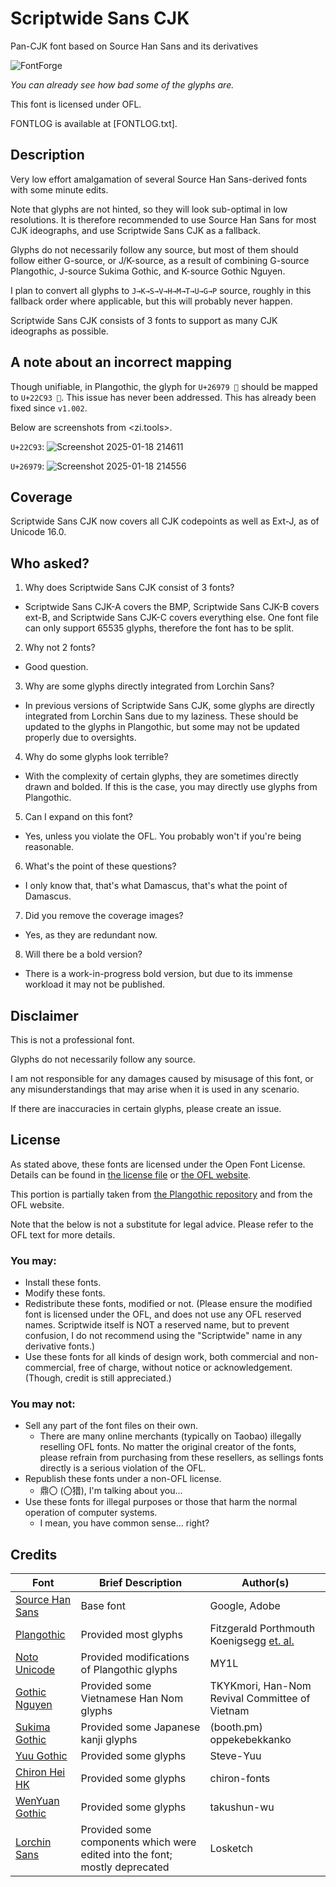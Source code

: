 # Scriptwide Sans CJK

Pan-CJK font based on Source Han Sans and its derivatives

![FontForge](https://github.com/user-attachments/assets/f1d600e7-22b2-49cb-a39e-4fef99c6e883)

*You can already see how bad some of the glyphs are.*

This font is licensed under OFL.

FONTLOG is available at [FONTLOG.txt].

## Description

Very low effort amalgamation of several Source Han Sans-derived fonts with some minute edits.

Note that glyphs are not hinted, so they will look sub-optimal in low resolutions. It is therefore recommended to use Source Han Sans for most CJK ideographs, and use Scriptwide Sans CJK as a fallback.

Glyphs do not necessarily follow any source, but most of them should follow either G-source, or J/K-source, as a result of combining G-source Plangothic, J-source Sukima Gothic, and K-source Gothic Nguyen.

I plan to convert all glyphs to `J→K→S→V→H→M→T→U→G→P` source, roughly in this fallback order where applicable, but this will probably never happen.

Scriptwide Sans CJK consists of 3 fonts to support as many CJK ideographs as possible.

## A note about an incorrect mapping

Though unifiable, in Plangothic, the glyph for `U+26979 𦥹` should be mapped to `U+22C93 𢲓`. This issue has never been addressed. This has already been fixed since `v1.002`.

Below are screenshots from <zi.tools>.

`U+22C93`: ![Screenshot 2025-01-18 214611](https://github.com/user-attachments/assets/a77f84eb-4d74-4d55-b328-9113b651c11f)

`U+26979`: ![Screenshot 2025-01-18 214556](https://github.com/user-attachments/assets/4698276e-ec09-43f4-859b-ed967e0be0b0)

## Coverage

Scriptwide Sans CJK now covers all CJK codepoints as well as Ext-J, as of Unicode 16.0. 

## Who asked?

1. Why does Scriptwide Sans CJK consist of 3 fonts?
  * Scriptwide Sans CJK-A covers the BMP, Scriptwide Sans CJK-B covers ext-B, and Scriptwide Sans CJK-C covers everything else. One font file can only support 65535 glyphs, therefore the font has to be split.
2. Why not 2 fonts?
  * Good question.
3. Why are some glyphs directly integrated from Lorchin Sans?
  * In previous versions of Scriptwide Sans CJK, some glyphs are directly integrated from Lorchin Sans due to my laziness. These should be updated to the glyphs in Plangothic, but some may not be updated properly due to oversights.
4. Why do some glyphs look terrible?
  * With the complexity of certain glyphs, they are sometimes directly drawn and bolded. If this is the case, you may directly use glyphs from Plangothic.
5. Can I expand on this font?
  * Yes, unless you violate the OFL. You probably won't if you're being reasonable.
6. What's the point of these questions?
  * I only know that, that's what Damascus, that's what the point of Damascus.
7. Did you remove the coverage images?
  * Yes, as they are redundant now.
8. Will there be a bold version?
  * There is a work-in-progress bold version, but due to its immense workload it may not be published.

## Disclaimer

This is not a professional font.

Glyphs do not necessarily follow any source.

I am not responsible for any damages caused by misusage of this font, or any misunderstandings that may arise when it is used in any scenario.

If there are inaccuracies in certain glyphs, please create an issue.

## License

As stated above, these fonts are licensed under the Open Font License. Details can be found in [the license file](LICENSE) or [the OFL website](https://openfontlicense.org/).

This portion is partially taken from [the Plangothic repository](https://github.com/Fitzgerald-Porthmouth-Koenigsegg/Plangothic_Project/blob/main/README.en.md#license) and from the OFL website.

Note that the below is not a substitute for legal advice. Please refer to the OFL text for more details.

### You may:

* Install these fonts.
* Modify these fonts.
* Redistribute these fonts, modified or not. (Please ensure the modified font is licensed under the OFL, and does not use any OFL reserved names. Scriptwide itself is NOT a reserved name, but to prevent confusion, I do not recommend using the "Scriptwide" name in any derivative fonts.)
* Use these fonts for all kinds of design work, both commercial and non-commercial, free of charge, without notice or acknowledgement. (Though, credit is still appreciated.)

### You may not:

* Sell any part of the font files on their own.
  * There are many online merchants (typically on Taobao) illegally reselling OFL fonts. No matter the original creator of the fonts, please refrain from purchasing from these resellers, as sellings fonts directly is a serious violation of the OFL.
* Republish these fonts under a non-OFL license.
  * 鼎〇 (〇猎), I'm talking about you...
* Use these fonts for illegal purposes or those that harm the normal operation of computer systems.
  * I mean, you have common sense... right? 

## Credits

| Font | Brief Description | Author(s) |
| --- | --- | --- |
| [Source Han Sans](https://github.com/adobe-fonts/source-han-sans) | Base font | Google, Adobe |
| [Plangothic](https://github.com/Fitzgerald-Porthmouth-Koenigsegg/Plangothic_Project) | Provided most glyphs | Fitzgerald Porthmouth Koenigsegg [et. al.](https://github.com/Fitzgerald-Porthmouth-Koenigsegg/Plangothic_Project?tab=readme-ov-file#%E8%B4%A1%E7%8C%AE%E8%80%85) |
| [Noto Unicode](https://github.com/MY1L/Unicode/tree/main/NotoUnicode) | Provided modifications of Plangothic glyphs | MY1L |
| [Gothic Nguyen](https://github.com/TKYKmori/Gothic-Nguyen) | Provided some Vietnamese Han Nom glyphs | TKYKmori, Han-Nom Revival Committee of Vietnam |
| [Sukima Gothic](https://oppekebekkanko.booth.pm/items/2117070) | Provided some Japanese kanji glyphs | (booth.pm) oppekebekkanko |
| [Yuu Gothic](https://github.com/Steve-Yuu/Yuu-Gothic) | Provided some glyphs | Steve-Yuu |
| [Chiron Hei HK](https://github.com/chiron-fonts/chiron-hei-hk) | Provided some glyphs | chiron-fonts |
| [WenYuan Gothic](https://github.com/takushun-wu/WenYuanFonts) | Provided some glyphs | takushun-wu |
| [Lorchin Sans](https://github.com/Losketch/LorchinSans) | Provided some components which were edited into the font; mostly deprecated | Losketch |
